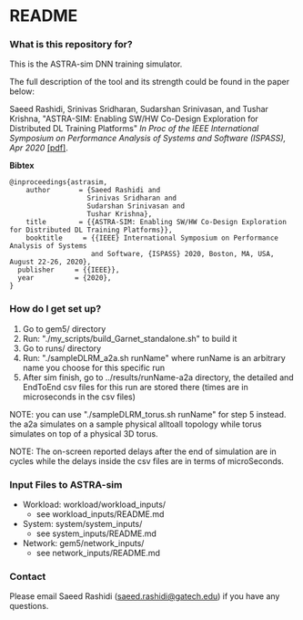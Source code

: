 # README #

### What is this repository for? ###
This is the ASTRA-sim DNN training simulator. 

The full description of the tool and its strength could be found in the paper below:

Saeed Rashidi, Srinivas Sridharan, Sudarshan Srinivasan, and Tushar Krishna, "ASTRA-SIM: Enabling SW/HW Co-Design Exploration for Distributed DL Training Platforms"
*In Proc of the IEEE International Symposium on Performance Analysis of Systems and Software (ISPASS), Apr 2020*
[[pdf]](https://synergy.ece.gatech.edu/wp-content/uploads/sites/332/2020/03/astrasim_ispass2020.pdf).

**Bibtex**

    @inproceedings{astrasim,
        author       = {Saeed Rashidi and
                       Srinivas Sridharan and
                       Sudarshan Srinivasan and
                       Tushar Krishna},
        title        = {{ASTRA-SIM: Enabling SW/HW Co-Design Exploration for Distributed DL Training Platforms}},
        booktitle     = {{IEEE} International Symposium on Performance Analysis of Systems 
                        and Software, {ISPASS} 2020, Boston, MA, USA, August 22-26, 2020},
      publisher     = {{IEEE}},
      year          = {2020},
    }


### How do I get set up? ###

1. Go to gem5/ directory
2. Run: "./my_scripts/build_Garnet_standalone.sh" to build it
3. Go to runs/ directory
4. Run: "./sampleDLRM_a2a.sh runName" where runName is an arbitrary name you choose for this specific run
5. After sim finish, go to ../results/runName-a2a directory, the detailed and EndToEnd csv files for this run are stored there (times are in microseconds in the csv files)

NOTE: you can use "./sampleDLRM_torus.sh runName" for step 5 instead. the a2a simulates on  a sample physical alltoall topology while torus simulates on top of a physical 3D torus.

NOTE: The on-screen reported delays after the end of simulation are in cycles while the delays inside the csv files are in terms of microSeconds.

### Input Files to ASTRA-sim ###

* Workload: workload/workload_inputs/
   * see workload_inputs/README.md
* System: system/system_inputs/
   * see system_inputs/README.md
* Network: gem5/network_inputs/
   * see network_inputs/README.md

### Contact ###
Please email Saeed Rashidi (saeed.rashidi@gatech.edu) if you have any questions.
